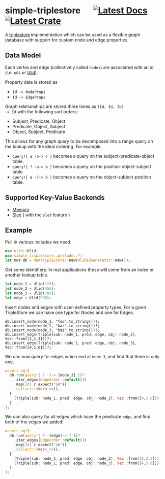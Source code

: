 # simple-triplestore &emsp; [![Latest Docs]][docs.rs] [![Latest Crate]][crates.io]
[Latest Docs]: https://img.shields.io/docsrs/simple-triplestore/0.0.2?label=docs
[Latest Crate]: https://img.shields.io/crates/v/simple-triplestore
[docs.rs]: https://docs.rs/simple-triplestore/latest/
[crates.io]: https://crates.io/crates/simple-triplestore

A [triplestore](https://en.wikipedia.org/wiki/Triplestore) implementation which can be used as a flexible graph database with support for custom node and edge properties.

## Data Model
Each vertex and edge (collectively called `nodes`) are associated with an id (i.e. `u64` or [Ulid](https://docs.rs/ulid/latest/ulid/struct.Ulid.html)). 

Property data is stored as 
  * `Id -> NodeProps`
  * `Id -> EdgeProps`.

Graph relationships are stored three times as <code>(Id, Id, Id) -> Id</code> with the following sort orders:
  * Subject, Predicate, Object
  * Predicate, Object, Subject
  * Object, Subject, Predicate

This allows for any graph query to be decomposed into a range query on the lookup with the ideal ordering. For example,

* `query!{ a -b-> ? }` becomes a query on the subject-predicate-object table.
* `query!{ ? -a-> b }` becomes a query on the position-object-subject table.
* `query!{ a -?-> b }` becomes a query on the object-subject-position table.

## Supported Key-Value Backends
  * [Memory](https://docs.rs/simple-triplestore/latest/simple_triplestore/struct.MemTripleStore.html)
  * [Sled](https://docs.rs/simple-triplestore/latest/simple_triplestore/struct.SledTripleStore.html) ( with the `sled` feature )

## Example

Pull in various includes we need:
```rust
use ulid::Ulid;
use simple_triplestore::prelude::*;
let mut db = MemTripleStore::new(UlidIdGenerator::new());
```

Get some identifiers. In real applications these will come from an index or another lookup table.
```rust
let node_1 = Ulid(123);
let node_2 = Ulid(456);
let node_3 = Ulid(789);
let edge = Ulid(999);
```

Insert nodes and edges with user-defined property types. For a given TripleStore we can have one type for Nodes and one for Edges.
```
db.insert_node(node_1, "foo".to_string())?;
db.insert_node(node_2, "bar".to_string())?;
db.insert_node(node_3, "baz".to_string())?;
db.insert_edge(Triple{sub: node_1, pred: edge, obj: node_2}, Vec::from([1,2,3]))?;
db.insert_edge(Triple{sub: node_1, pred: edge, obj: node_3}, Vec::from([4,5,6]))?;
```

We can now query for edges which end at `node_3`, and find that there is only one.

```rust
assert_eq!(
  db.run(query!{ ? -?-> [node_3] })?
    .iter_edges(EdgeOrder::default())
    .map(|r| r.expect("ok"))
    .collect::<Vec<_>>(),
  [
    (Triple{sub: node_1, pred: edge, obj: node_3}, Vec::from([4,5,6])),
  ]
);
```

We can also query for all edges which have the predicate `edge`, and find both of the edges we added:
```rust
assert_eq!(
  db.run(query!{ ? -[edge]-> ? })?
    .iter_edges(EdgeOrder::default())
    .map(|r| r.expect("ok"))
    .collect::<Vec<_>>(),
  [
    (Triple{sub: node_1, pred: edge, obj: node_2}, Vec::from([1,2,3])),
    (Triple{sub: node_1, pred: edge, obj: node_3}, Vec::from([4,5,6])),
  ]
);
```
